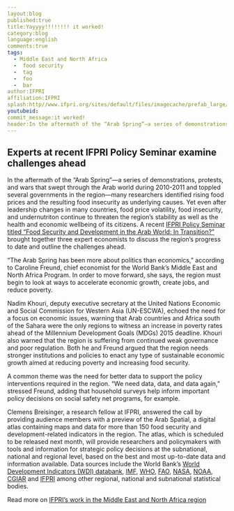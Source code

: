 ```yaml
---
layout:blog
published:true
title:Yayyyy!!!!!!!! it worked!
category:blog
language:english
comments:true
tags:
  - Middle East and North Africa
  -  food security
  -  tag
  -  foo
  -  bar
author:IFPRI
affiliation:IFPRI
splash:http//www.ifpri.org/sites/default/files/imagecache/prefab_large/arabfs_small.jpg
youtubeid:
commit_message:it worked!
header:In the aftermath of the “Arab Spring”—a series of demonstrations, protests, and wars that swept through the Arab world during 2010-2011 and toppled several governments in the region—many researchers identified rising food prices and the resulting food insecurity as underlying causes. 
---
```

## Experts at recent IFPRI Policy Seminar examine challenges ahead

In the aftermath of the “Arab Spring”—a series of demonstrations, protests, and wars that swept through the Arab world during 2010-2011 and toppled several governments in the region—many researchers identified rising food prices and the resulting food insecurity as underlying causes. Yet even after leadership changes in many countries, food price volatility, food insecurity, and undernutriton continue to threaten the region’s stability as well as the health and economic wellbeing of its citizens. A recent [IFPRI Policy Seminar titled “Food Security and Development in the Arab World: In Transition?”](http://www.ifpri.org/event/food-security-and-development-arab-world) brought together three expert economists to discuss the region’s progress to date and outline the challenges ahead.
<!-- more -->
“The Arab Spring has been more about politics than economics,” according to Caroline Freund, chief economist for the World Bank’s Middle East and North Africa Program. In order to move forward, she says, the region must begin to look at ways to accelerate economic growth, create jobs, and reduce poverty.

Nadim Khouri, deputy executive secretary at the United Nations Economic and Social Commission for Western Asia (UN-ESCWA), echoed the need for a focus on economic issues, warning that Arab countries and Africa south of the Sahara were the only regions to witness an increase in poverty rates ahead of the Millennium Development Goals (MDGs) 2015 deadline. Khouri also warned that the region is suffering from continued weak governance and poor regulation. Both he and Freund argued that the region needs stronger institutions and policies to enact any type of sustainable economic growth aimed at reducing poverty and increasing food security.

A common theme was the need for better data to support the policy interventions required in the region. “We need data, data, and data again,” stressed Freund, adding that household surveys help inform important policy decisions on social safety net programs, for example.

Clemens Breisinger, a research fellow at IFPRI, answered the call by providing audience members with a preview of the Arab Spatial, a digital atlas containing maps and data for more than 150 food security and development-related indicators in the region. The atlas, which is scheduled to be released next month, will provide researchers and policymakers with tools and information for strategic policy decisions at the subnational, national and regional level, based on the best and most up-to-date data and information available. Data sources include the World Bank’s [World Development Indicators (WDI) databank](http://data.worldbank.org/data-catalog/world-development-indicators), [IMF](http://www.imf.org/external/data.htm), [WHO](http://www.who.int/hiv/data/en/), [FAO](http://faostat.fao.org/), [NASA](http://data.nasa.gov/), [NOAA](http://www.ncdc.noaa.gov/), [CGIAR](http://www.cgiar.org/) and [IFPRI](http://www.cgiar.org/) among other regional, national and subnational statistical bodies.

Read more on [IFPRI’s work in the Middle East and North Africa region](http://www.ifpri.org/book-6959/ourwork/researcharea/middle-east-and-north-africa)